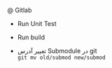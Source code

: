 @ Gitlab
- Run Unit Test
- Run build

- تغییر آدرس Submodule در git  
`git mv old/submod new/submod`

